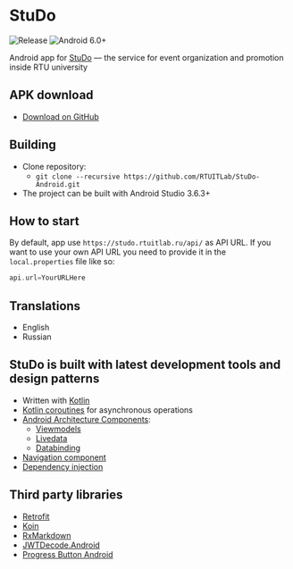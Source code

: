 # StuDo

![Release](https://img.shields.io/badge/Release-0.1-informational.svg?style=flat)
![Android 6.0+](https://img.shields.io/badge/Android-6.0%2B-informational.svg)

Android app for [StuDo](https://studo.rtuitlab.ru) –– the service for event organization and promotion inside RTU university

## APK download
* [Download on GitHub](https://github.com/RTUITLab/StuDo-Android/releases)

## Building
* Clone repository:
    * `git clone --recursive https://github.com/RTUITLab/StuDo-Android.git`
* The project can be built with Android Studio 3.6.3+

## How to start
By default, app use `https://studo.rtuitlab.ru/api/` as API URL. If you want to use your own API URL you need to provide it in the `local.properties` file like so:
```groovy
api.url=YourURLHere
```

## Translations
* English
* Russian

## StuDo is built with latest development tools and design patterns
* Written with [Kotlin](https://kotlinlang.org/)
* [Kotlin coroutines](https://kotlinlang.org/docs/reference/coroutines-overview.html) for asynchronous operations
* [Android Architecture Components](https://developer.android.com/topic/libraries/architecture):
    * [Viewmodels](https://developer.android.com/topic/libraries/architecture/viewmodel)
    * [Livedata](https://developer.android.com/topic/libraries/architecture/livedata)
    * [Databinding](https://developer.android.com/topic/libraries/data-binding)
* [Navigation component](https://developer.android.com/guide/navigation)
* [Dependency injection](https://developer.android.com/training/dependency-injection)

## Third party libraries
* [Retrofit](https://github.com/square/retrofit)
* [Koin](https://github.com/InsertKoinIO/koin)
* [RxMarkdown](https://github.com/yydcdut/RxMarkdown)
* [JWTDecode.Android](https://github.com/auth0/JWTDecode.Android)
* [Progress Button Android](https://github.com/razir/ProgressButton)